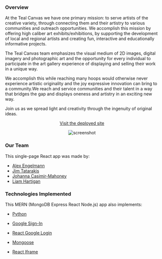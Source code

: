 ### Overview

At the Teal Canvas we have one primary mission: to serve artists of the creative variety, through connecting them and their artistry to various communities and outreach opportunities. We accomplish this mission by offering high caliber art exhibits/exhibitions, by supporting the development of local and regional artists and creating fun, interactive and educationally informative projects.

The Teal Canvas team emphasizes the visual medium of 2D images, digital imagery and photographic art and the opportunity for every individual to participate in the art gallery experience of displaying and selling their work in a unique way.

We accomplish this while reaching many hoops would otherwise never experience artistic originality and the joy expressive innovation can bring to a community.We reach and service communities and their talent in a way that bridges the gap and displays oneness and artistry in an exciting new way.

Join us as we spread light and creativity through the ingenuity of original ideas.

<p align="center"><a href=https://https://teal-canvas.herokuapp.com> Visit the deployed site</a></p>

<p align="center">
  <img alt="screenshot" src=https://github.com/alex-engelmann/project-3/blob/master/misc/homepage.PNG>
</p>

### Our Team

This single-page React app was made by:

* [Alex Engelmann](https://github.com/alex-engelmann)
* [Jim Tatarakis](https://github.com/JimTatarakis)
* [Johanna Casimir-Mahoney](https://github.com/JohannaCasimirMahoney)
* [Liam Hartigan](https://github.com/VanillaCoder)



### Technologies Implemented

This MERN (MongoDB Express React Node.js) app also implements:

   * [Python](https://www.python.org/)

   * [Google Sign-In](https://developers.google.com/identity/sign-in/web/)

   * [React Google Login](https://www.npmjs.com/package/react-google-login)
   
   * [Mongoose](https://mongoosejs.com/)
   
   * [React Iframe](https://www.npmjs.com/package/react-iframe)

 
